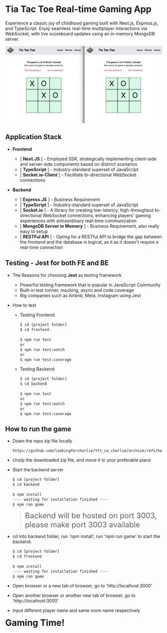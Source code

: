 # Tia Tac Toe Real-time Gaming App

Experience a classic joy of childhood gaming built with Next.js, Express.js, and TypeScript. Enjoy seamless real-time multiplayer interactions via WebSocket, with live scoreboard updates using an in-memory MongoDB server.

![game screenshot](./frontend/src/app/ttt_ss.png 'game screenshot')

## Application Stack

- **Frontend**

  - [ **Next.JS** ] - Employed SSR, strategically implementing client-side and server-side components based on distinct scenarios
  - [ **TypeScript** ] - Industry-standard superset of JavaScript
  - [ **Socket.io-Client** ] - Facilitate bi-directional WebSocket connections

- **Backend**

  - [ **Express.JS** ] - Business Requirement
  - [ **TypeScript** ] - Industry-standard superset of JavaScript
  - [ **Socket.io** ] - A library for creating low-latency, high-throughput bi-directional WebSocket connections, enhancing players' gaming experiences with extraordinary real-time communication
  - [ **MongoDB Server in Memory** ] - Business Requirement, also really easy to setup
  - [ **RESTFul API** ] - Opting for a RESTful API to bridge the gap between the frontend and the database is logical, as it as it doesn't require a real-time connection

## Testing - Jest for both FE and BE

- The Reasons for choosing **Jest** as testing framework

  - Powerful testing framework that is popular in JavaScript Community
  - Built-in test runner, mocking, async and code coverage
  - Big companies such as Airbnb, Meta, Instagram using Jest

- How to test

  - Testing Frontend

    ```
    $ cd [project folder]
    $ cd frontend

    $ npm run test
    or
    $ npm run test:watch
    or
    $ npm run test:coverage
    ```

  - Testing Backend

    ```
    $ cd [project folder]
    $ cd backend

    $ npm run test
    or
    $ npm run test:watch
    or
    $ npm run test:coverage
    ```

## How to run the game

- Down the repo zip file locally

  ```
  https://github.com/lookingforcharlie/ttt_sa_charlie/archive/refs/heads/main.zip
  ```

- Unzip the downloaded zip file, and move it to your preferable place
- Start the backend server

  ```
  $ cd [project folder]
  $ cd backend

  $ npm install
  ---- waiting for installation finished ----
  $ npm run game
  ```

  > <span style="font-size: 1.5rem;">Backend will be hosted on port 3003, please make port 3003 available</span>

- cd into backend folder, run 'npm install', run 'npm run game' to start the backend.

  ```
  $ cd [project folder]
  $ cd frontend

  $ npm install
  ---- waiting for installation finished ----
  $ npm run game
  ```

- Open browser or a new tab of browser, go to 'http://localhost:3000'
- Open another browser or another new tab of browser, go to 'http://localhost:3000'
- Input different player name and same room name respectively

<span style="font-size: 2em; font-weight: bold;">Gaming Time!</span>

